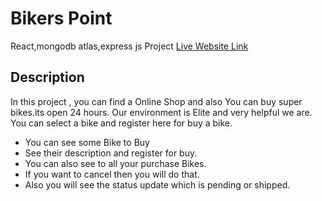 # Bikers Point

React,mongodb atlas,express js Project [Live Website Link](https://bike-wala-cfe0a.web.app/)

## Description
In this project , you can find a Online Shop and also You can buy super bikes.its open 24 hours. Our environment is Elite and very helpful we are. You can select a bike and register here for buy a bike.

* You can see some Bike to Buy
* See their description and register for buy.
* You can also see to all your purchase Bikes.
* If you want to cancel then you will do that.
* Also you will see the status update which is pending or shipped.